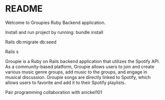 # README

Welcome to Groupies Ruby Backend application. 

Install and run project by running:
bundle install

Rails db:migrate db:seed

Rails s

Groupie is a Ruby on Rails backend application that utilizes the Spotify API. As a community-based platform, Groupie allows users to join and create various music genre groups, add music to the groups, and engage in musical discussion. Groupie songs are directly linked to Spotify, which allows users to favorite and add it to their Spotify playlists.

Pair programming collaboration with anickel101
